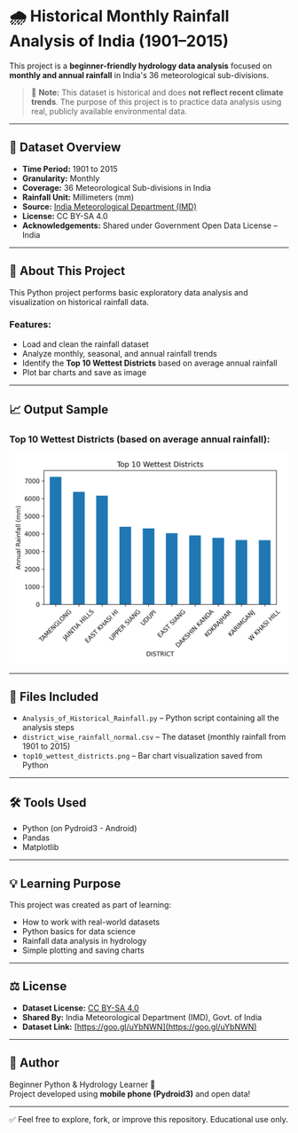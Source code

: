 # 🌧️ Historical Monthly Rainfall Analysis of India (1901–2015)

This project is a **beginner-friendly hydrology data analysis** focused on **monthly and annual rainfall** in India's 36 meteorological sub-divisions.

> 📌 **Note:** This dataset is historical and does **not reflect recent climate trends**. The purpose of this project is to practice data analysis using real, publicly available environmental data.

---

## 📂 Dataset Overview

- **Time Period:** 1901 to 2015  
- **Granularity:** Monthly  
- **Coverage:** 36 Meteorological Sub-divisions in India  
- **Rainfall Unit:** Millimeters (mm)  
- **Source:** [India Meteorological Department (IMD)](https://goo.gl/uYbNWN)  
- **License:** CC BY-SA 4.0  
- **Acknowledgements:** Shared under Government Open Data License – India  

---

## 🔎 About This Project

This Python project performs basic exploratory data analysis and visualization on historical rainfall data.

### Features:

- Load and clean the rainfall dataset
- Analyze monthly, seasonal, and annual rainfall trends
- Identify the **Top 10 Wettest Districts** based on average annual rainfall
- Plot bar charts and save as image

---

## 📈 Output Sample

### Top 10 Wettest Districts (based on average annual rainfall):

![Top 10 Wettest Districts](top10_wettest_districts.png)

---

## 📘 Files Included

- `Analysis_of_Historical_Rainfall.py` – Python script containing all the analysis steps
- `district_wise_rainfall_normal.csv` – The dataset (monthly rainfall from 1901 to 2015)
- `top10_wettest_districts.png` – Bar chart visualization saved from Python

---

## 🛠️ Tools Used

- Python (on Pydroid3 - Android)
- Pandas
- Matplotlib

---

## 💡 Learning Purpose

This project was created as part of learning:

- How to work with real-world datasets
- Python basics for data science
- Rainfall data analysis in hydrology
- Simple plotting and saving charts

---

## ⚖️ License

- **Dataset License:** [CC BY-SA 4.0](https://creativecommons.org/licenses/by-sa/4.0/)
- **Shared By:** India Meteorological Department (IMD), Govt. of India  
- **Dataset Link:** [https://goo.gl/uYbNWN](https://goo.gl/uYbNWN)

---

## 🙋 Author

Beginner Python & Hydrology Learner 🌱  
Project developed using **mobile phone (Pydroid3)** and open data!

---

✅ Feel free to explore, fork, or improve this repository. Educational use only.
